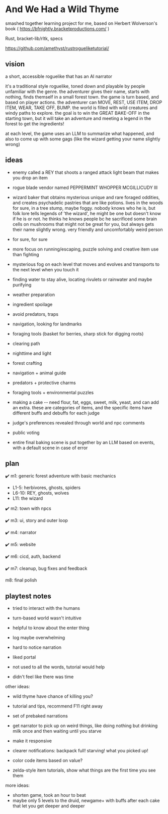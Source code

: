 # And We Had a Wild Thyme

smashed together learning project for me, based on Herbert Wolverson's book ( https://bfnightly.bracketproductions.com/ )

Rust, bracket-lib/rltk, specs

https://github.com/amethyst/rustrogueliketutorial/

## vision

a short, accessible roguelike that has an AI narrator

it's a traditional style roguelike, toned down and playable by people unfamiliar with the genre. the adventurer gives their name, starts with nothing, finds themself in a small forest town. the game is turn based, and based on player actions. the adventurer can MOVE, REST, USE ITEM, DROP ITEM, WEAR, TAKE OFF, BUMP. the world is filled with wild creatures and windy paths to explore. the goal is to win the GREAT BAKE-OFF in the starting town, but it will take an adventure and meeting a legend in the forest to get the ingredients!

at each level, the game uses an LLM to summarize what happened, and also to come up with some gags (like the wizard getting your name slightly wrong)

## ideas

- enemy called a REY that shoots a ranged attack light beam that makes you drop an item
- rogue blade vendor named PEPPERMINT WHOPPER MCGILLICUDY III
- wizard baker that obtains mysterious unique and rare foraged oddities, and creates psychadelic pastries that are like potions. lives in the woods for sure, in a tree stump, maybe foggy. nobody knows who he is, but folk lore tells legends of 'the wizard', he might be one but doesn't know if he is or not. he thinks he knows people bc he sacrificed some brain cells on mushrooms that might not be great for you, but always gets their name slightly wrong. very friendly and uncomfortably weird person
- for sure, for sure
- more focus on running/escaping, puzzle solving and creative item use than fighting

- mysterious fog on each level that moves and evolves and transports to the next level when you touch it
- finding water to stay alive, locating rivulets or rainwater and maybe purifying
- weather preparation
- ingredient spoilage
- avoid predators, traps 
- navigation, looking for landmarks
- foraging tools (basket for berries, sharp stick for digging roots)
- clearing path
- nighttime and light 
- forest crafting
- navigation + animal guide
- predators + protective charms
- foraging tools + environmental puzzles

- making a cake -- need flour, fat, eggs, sweet, milk, yeast, and can add an extra. these are categories of items, and the specific items have different buffs and debuffs for each judge
- judge's preferences revealed through world and npc comments
- public voting
- entire final baking scene is put together by an LLM based on events, with a default scene in case of error

## plan

✔️ m1: generic forest adventure with basic mechanics
- L1-5: herbivores, ghosts, spiders
- L6-10: REY, ghosts, wolves
- L11: the wizard

✔️ m2: town with npcs

✔️ m3: ui, story and outer loop

✔️ m4: narrator

✔️ m5: website

✔️ m6: cicd, auth, backend

✔️ m7: cleanup, bug fixes and feedback

  m8: final polish

## playtest notes

- tried to interact with the humans
- turn-based world wasn't intuitive
- helpful to know about the enter thing
- log maybe overwhelming
- hard to notice narration

- liked portal
- not used to all the words, tutorial would help 
- didn't feel like there was time

other ideas:
- wild thyme have chance of killing you?
- tutorial and tips, recommend F11 right away
- set of prebaked narrations
- get narrator to pick up on weird things, like doing nothing but drinking milk once and then waiting until you starve

- make it responsive
- clearer notifications: backpack full! starving! what you picked up!
- color code items based on value?
- zelda-style item tutorials, show what things are the first time you see them

more ideas:
- shorten game, took an hour to beat
- maybe only 5 levels to the druid, newgame+ with buffs after each cake that let you get deeper and deeper

